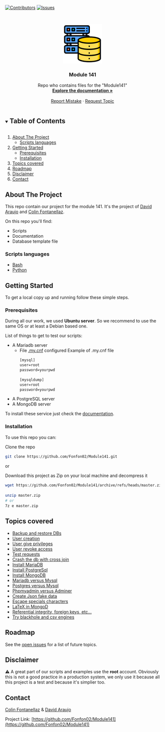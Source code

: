 <!--
*** README file based on this template: https://github.com/othneildrew/Best-README-Template
-->



<!-- PROJECT SHIELDS -->
<!--
*** I'm using markdown "reference style" links for readability.
*** Reference links are enclosed in brackets [ ] instead of parentheses ( ).
*** See the bottom of this document for the declaration of the reference variables
*** for contributors-url, forks-url, etc. This is an optional, concise syntax you may use.
*** https://www.markdownguide.org/basic-syntax/#reference-style-links
-->
[![Contributors][contributors-shield]][contributors-url]
[![Issues][issues-shield]][issues-url]



<!-- PROJECT LOGO -->
<br />
<p align="center">
  <a href="https://github.com/Fonfon02/Module141">
    <img src="pictures/logo.png" alt="Logo" width="128" height="128">
  </a>

  <h3 align="center">Module 141</h3>

  <p align="center">
    Repo who contains files for the "Module141"
    <br />
    <a href="https://github.com/Fonfon02/Module141/blob/master/documentation.md"><strong>Explore the documentation »</strong></a>
    <br />
    <br />
    <a href="https://github.com/Fonfon02/Module141/issues">Report Mistake</a>
    ·
    <a href="https://github.com/Fonfon02/Module141/issues">Request Topic</a>
  </p>
</p>



<!-- TABLE OF CONTENTS -->
<details open="open">
  <summary><h2 style="display: inline-block">Table of Contents</h2></summary>
  <ol>
    <li>
      <a href="#about-the-project">About The Project</a>
      <ul>
        <li><a href="#scripts-languages">Scripts languages</li>
      </ul>
    </li>
    <li>
      <a href="#getting-started">Getting Started</a>
      <ul>
        <li><a href="#prerequisites">Prerequisites</a></li>
        <li><a href="#installation">Installation</a></li>
      </ul>
    </li>
    <li><a href="#topics-covered">Topics covered</a></li>
    <li><a href="#roadmap">Roadmap</a></li>
    <li><a href="#disclaimer">Disclaimer</a></li>
    <li><a href="#contact">Contact</a></li>
  </ol>
</details>



<!-- ABOUT THE PROJECT -->
## About The Project

This repo contain our project for the module 141. It's the project of [David Araujo](https://github.com/divad1701) and [Colin Fontanellaz](https://github.com/Fonfon02).

On this repo you'll find:
  - Scripts
  - Documentation
  - Database template file



### Scripts languages

* [Bash](https://www.gnu.org/software/bash/)
* [Python](https://www.python.org)



<!-- GETTING STARTED -->
## Getting Started

To get a local copy up and running follow these simple steps.

### Prerequisites

During all our work, we used **Ubuntu server**. So we recommend to use the same OS or at least a Debian based one.

List of things to get to test our scripts:
  - A Mariadb server
    - File [.my.cnf](https://www.tecmint.com/connect-to-mysql-without-root-password/) configured
      Example of .my.cnf file
      ```
      [mysql]
      user=root
      password=yourpwd
  
      [mysqldump]
      user=root
      password=yourpwd
      ```
  - A PostgreSQL server
  - A MongoDB server

  To install these service just check the [documentation](documentation.md#install-mariadb).

### Installation

To use this repo you can:

Clone the repo
   ```bash
   git clone https://github.com/Fonfon02/Module141.git
   ```

or

Download this project as Zip on your local machine and decompress it
   ```bash
   wget https://github.com/Fonfon02/Module141/archive/refs/heads/master.zip

   unzip master.zip
   # or
   7z e master.zip
   ```



<!-- Topics covered -->
## Topics covered
- [Backup and restore DBs](scripts/backup_restore.sh)
- [User creation](scripts/user_privileges.sh)
- [User give privileges](scripts/user_privileges.sh)
- [User revoke access](scripts/user_privileges.sh)
- [Test requests]()
- [Crash the db with cross join]()
- [Install MariaDB](documentation.md#install-mariadb)
- [Install PostgreSql](documentation.md#install-postgresql)
- [Install MongoDB](documentation.md#install-mongodb)
- [Mariadb versus Mysql](documentation.md#mariadb-vs-mysql)
- [Postgres versus Mysql](documentation.md#postgresql-vs-mysql)
- [Phpmyadmin versus Adminer](documentation.md#phpmyadmin-vs-adminer)
- [Create Json fake data](documentation.md#generate-random-json)
- [Escape specials characters](documentation.md#escape-specials-characters-in-json)
- [LaTeX in MongoD](documentation.md#insert-latex-in-mongodb-database)
- [Referential integrity, foreign keys, etc...](documentation.md#referential-integrity)
- [Try blackhole and csv engines](documentation.md#change-the-engines-table-or-set-it-at-the-creation)



<!-- ROADMAP -->
## Roadmap

See the [open issues](https://github.com/Fonfon02/Module141/issues) for a list of future topics.



<!-- DISCLAIMER -->
## Disclaimer

:warning: A great part of our scripts and examples use the **root** account. Obviously this is not a good practice in a production system, we only use it because all this project is a test and because it's simplier too.



<!-- CONTACT -->
## Contact

[Colin Fontanellaz](https://github.com/Fonfon02) & [David Araujo](https://github.com/divad1701)

Project Link: [https://github.com/Fonfon02/Module141](https://github.com/Fonfon02/Module141)



<!-- MARKDOWN LINKS & IMAGES -->
<!-- https://www.markdownguide.org/basic-syntax/#reference-style-links -->
<!-- https://www.markdownguide.org/basic-syntax/#reference-style-links -->
<!-- Logo Author -->
<!-- https://www.flaticon.com/authors/phatplus -->
[contributors-shield]: https://img.shields.io/github/contributors/Fonfon02/Module141.svg?style=for-the-badge
[contributors-url]: https://github.com/Fonfon02/Module141/graphs/contributors
[issues-shield]: https://img.shields.io/github/issues/Fonfon02/Module141.svg?style=for-the-badge
[issues-url]: https://github.com/Fonfon02/Module141/issues